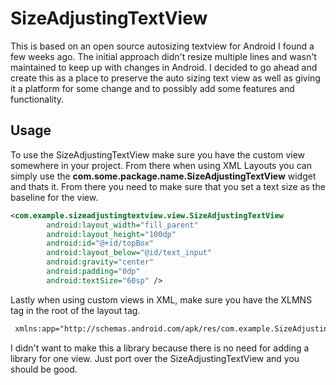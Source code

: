 SizeAdjustingTextView
=====================

This is based on an open source autosizing textview for Android I found a few weeks ago. The initial approach
didn't resize multiple lines and wasn't maintained to keep up with changes in Android. I decided to go ahead
and create this as a place to preserve the auto sizing text view as well as giving it a platform for some change
and to possibly add some features and functionality.

## Usage
To use the SizeAdjustingTextView make sure you have the custom view somewhere in your project.
From there when using XML Layouts you can simply use the <b>com.some.package.name.SizeAdjustingTextView</b>
widget and thats it. From there you need to make sure that you set a text size as the baseline for the view. 
```XML
<com.example.sizeadjustingtextview.view.SizeAdjustingTextView
        android:layout_width="fill_parent"
        android:layout_height="100dp"
        android:id="@+id/topBox"
        android:layout_below="@id/text_input"
        android:gravity="center"
        android:padding="0dp"
        android:textSize="60sp" />
```
Lastly when using custom views in XML, make sure you have the XLMNS tag in the root of the layout tag. 
```XML
 xmlns:app="http://schemas.android.com/apk/res/com.example.SizeAdjustingTextView"
```

I didn't want to make this a library because there is no need for adding a library for one view. Just port over the SizeAdjustingTextView and you should be good. 



